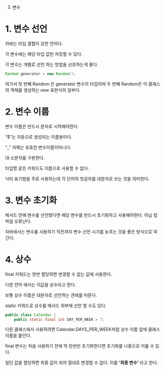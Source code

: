 3. 변수

# 1. 변수 선언

자바는 타입 결합이 강한 언어다. 

각 변수에는 해당 타입 값만 저장할 수 있다.

각 변수는 개별로 선언 하는 방법을 선호하는게 좋다.

```java
Random generator = new Random();
```

여기서 첫 번째 Random 은 generator 변수의 타입이며 두 번째 Random은 이 클래스의 객체를 생성하는 new 표현식의 일부다.

# 2. 변수 이름

변수 이름은 반드시 문자로 시작해야한다.

“$”는 자동으로 생성되는 이름용이다.

“_” 자체는 유효한 변수이름이아니다.

대·소문자를 구분한다. 

타입명 같은 키워드도 이름으로 사용할 수 없다.

낙타 표기법을 주로 사용하는데 각 단어의 첫글자를 대문자로 쓰는 것을 의미한다.

# 3. 변수 초기화

메서드 안에 변수를 선언했다면 해당 변수를 반드시 초기화하고 사용해야한다. 아님 컴파일 오류난다.

자바에서는 변수를 사용하기 직전까지 변수 선언 시기를 늦추는 것을 좋은 방식으로 여긴다.

# 4. 상수

final 키워드는 한번 할당하면 변경할 수 없는 값에 사용한다.

다른 언어 에서는 이값을 상수라고 한다.

보통 상수 이름은 대문자로 선언하는 관례를 따른다.

static 키워드로 상수를 메서드 외부에 선언 할 수도 있다.

```java
public class Calendar {
	public static final int DAY_PER_WEEK = 7;
```

다른 클래스에서 사용하려면 Calendar.DAYS_PER_WEEK처럼 상수 이름 앞에 클래스 이름을 붙인다.

final 변수는 처음 사용하기 전에 딱 한번만 초기화한다면 초기화를 나중으로 미룰 수 있다.

일단 값을 할당하면 최종 값이 되어 절대로 변경할 수 없다. 이를 **‘최종 변수’** 라고 한다.